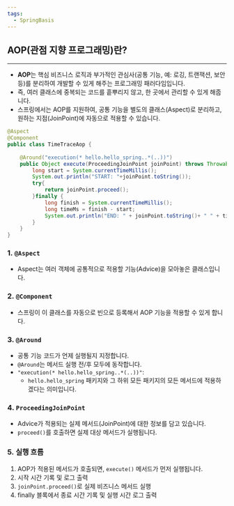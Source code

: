 ```yaml
---
tags:
  - SpringBasis
---
```

## AOP(관점 지향 프로그래밍)란?

---

- **AOP**는 핵심 비즈니스 로직과 부가적인 관심사(공통 기능, 예: 로깅, 트랜잭션, 보안 등)를 분리하여 개발할 수 있게 해주는 프로그래밍 패러다임입니다.
- 즉, 여러 클래스에 중복되는 코드를 흩뿌리지 않고, 한 곳에서 관리할 수 있게 해줍니다.
- 스프링에서는 AOP를 지원하여, 공통 기능을 별도의 클래스(Aspect)로 분리하고, 원하는 지점(JoinPoint)에 자동으로 적용할 수 있습니다.


```java
@Aspect  
@Component  
public class TimeTraceAop {  
  
    @Around("execution(* hello.hello_spring..*(..))")  
    public Object execute(ProceedingJoinPoint joinPoint) throws Throwable{  
        long start = System.currentTimeMillis();  
        System.out.println("START: "+joinPoint.toString());  
        try{  
            return joinPoint.proceed();  
        }finally {  
            long finish = System.currentTimeMillis();  
            long timeMs = finish - start;  
            System.out.println("END: " + joinPoint.toString()+ " " + timeMs + "ms");  
        }  
    }  
}
```

### 1. `@Aspect`

- Aspect는 여러 객체에 공통적으로 적용할 기능(Advice)을 모아놓은 클래스입니다.

### 2. `@Component`

- 스프링이 이 클래스를 자동으로 빈으로 등록해서 AOP 기능을 적용할 수 있게 합니다.

### 3. `@Around`

- 공통 기능 코드가 언제 실행될지 지정합니다.
- `@Around`는 메서드 실행 전/후 모두에 동작합니다.
- `"execution(* hello.hello_spring..*(..))"`:
    - `hello.hello_spring` 패키지와 그 하위 모든 패키지의 모든 메서드에 적용하겠다는 의미입니다.

### 4. `ProceedingJoinPoint`

- Advice가 적용되는 실제 메서드(JoinPoint)에 대한 정보를 담고 있습니다.
- `proceed()`를 호출하면 실제 대상 메서드가 실행됩니다.

### 5. 실행 흐름

1. AOP가 적용된 메서드가 호출되면, `execute()` 메서드가 먼저 실행됩니다.
2. 시작 시간 기록 및 로그 출력
3. `joinPoint.proceed()`로 실제 비즈니스 메서드 실행
4. finally 블록에서 종료 시간 기록 및 실행 시간 로그 출력
